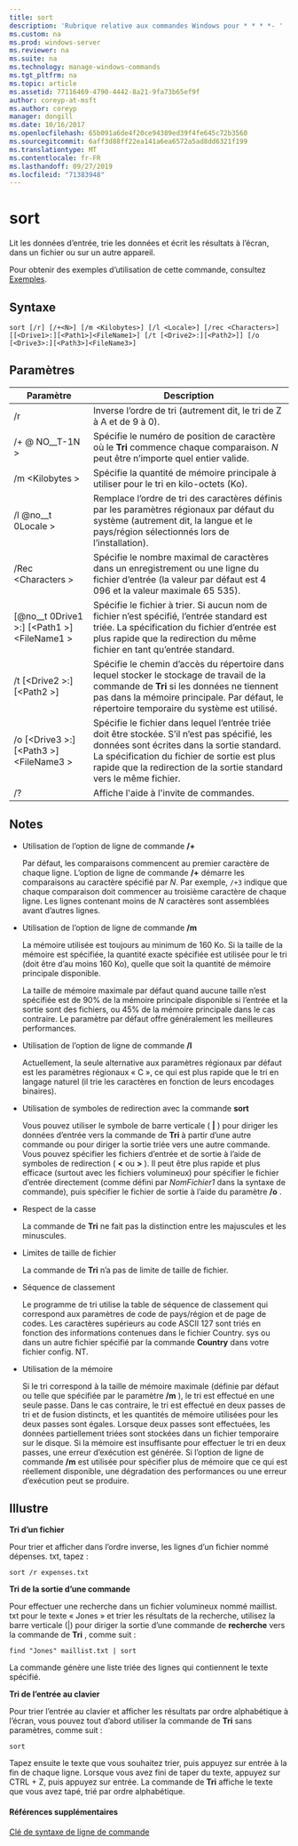 ```yaml
---
title: sort
description: 'Rubrique relative aux commandes Windows pour * * * *- '
ms.custom: na
ms.prod: windows-server
ms.reviewer: na
ms.suite: na
ms.technology: manage-windows-commands
ms.tgt_pltfrm: na
ms.topic: article
ms.assetid: 77116469-4790-4442-8a21-9fa73b65ef9f
author: coreyp-at-msft
ms.author: coreyp
manager: dongill
ms.date: 10/16/2017
ms.openlocfilehash: 65b091a6de4f20ce94389ed39f4fe645c72b3560
ms.sourcegitcommit: 6aff3d88ff22ea141a6ea6572a5ad8dd6321f199
ms.translationtype: MT
ms.contentlocale: fr-FR
ms.lasthandoff: 09/27/2019
ms.locfileid: "71383948"
---
```

# <a name="sort"></a>sort



Lit les données d’entrée, trie les données et écrit les résultats à l’écran, dans un fichier ou sur un autre appareil.

Pour obtenir des exemples d’utilisation de cette commande, consultez [Exemples](#BKMK_examples).

## <a name="syntax"></a>Syntaxe

```
sort [/r] [/+<N>] [/m <Kilobytes>] [/l <Locale>] [/rec <Characters>] [[<Drive1>:][<Path1>]<FileName1>] [/t [<Drive2>:][<Path2>]] [/o [<Drive3>:][<Path3>]<FileName3>]
```

## <a name="parameters"></a>Paramètres

|Paramètre|Description|
|---------|-----------|
|/r|Inverse l’ordre de tri (autrement dit, le tri de Z à A et de 9 à 0).|
|/+ @ NO__T-1N >|Spécifie le numéro de position de caractère où le **Tri** commence chaque comparaison. *N* peut être n’importe quel entier valide.|
|/m \<Kilobytes >|Spécifie la quantité de mémoire principale à utiliser pour le tri en kilo-octets (Ko).|
|/l @no__t 0Locale >|Remplace l’ordre de tri des caractères définis par les paramètres régionaux par défaut du système (autrement dit, la langue et le pays/région sélectionnés lors de l’installation).|
|/Rec \<Characters >|Spécifie le nombre maximal de caractères dans un enregistrement ou une ligne du fichier d’entrée (la valeur par défaut est 4 096 et la valeur maximale 65 535).|
|[@no__t 0Drive1 >:] [\<Path1 >] \<FileName1 >|Spécifie le fichier à trier. Si aucun nom de fichier n’est spécifié, l’entrée standard est triée. La spécification du fichier d’entrée est plus rapide que la redirection du même fichier en tant qu’entrée standard.|
|/t [\<Drive2 >:] [\<Path2 >]|Spécifie le chemin d’accès du répertoire dans lequel stocker le stockage de travail de la commande de **Tri** si les données ne tiennent pas dans la mémoire principale. Par défaut, le répertoire temporaire du système est utilisé.|
|/o [\<Drive3 >:] [\<Path3 >] \<FileName3 >|Spécifie le fichier dans lequel l’entrée triée doit être stockée. S’il n’est pas spécifié, les données sont écrites dans la sortie standard. La spécification du fichier de sortie est plus rapide que la redirection de la sortie standard vers le même fichier.|
|/?|Affiche l'aide à l'invite de commandes.|

## <a name="remarks"></a>Notes

-   Utilisation de l’option de ligne de commande **/+**

    Par défaut, les comparaisons commencent au premier caractère de chaque ligne. L’option de ligne de commande **/+** démarre les comparaisons au caractère spécifié par *N*. Par exemple, `/+3` indique que chaque comparaison doit commencer au troisième caractère de chaque ligne. Les lignes contenant moins de *N* caractères sont assemblées avant d’autres lignes.
-   Utilisation de l’option de ligne de commande **/m**

    La mémoire utilisée est toujours au minimum de 160 Ko. Si la taille de la mémoire est spécifiée, la quantité exacte spécifiée est utilisée pour le tri (doit être d’au moins 160 Ko), quelle que soit la quantité de mémoire principale disponible.

    La taille de mémoire maximale par défaut quand aucune taille n’est spécifiée est de 90% de la mémoire principale disponible si l’entrée et la sortie sont des fichiers, ou 45% de la mémoire principale dans le cas contraire. Le paramètre par défaut offre généralement les meilleures performances.
-   Utilisation de l’option de ligne de commande **/l**

    Actuellement, la seule alternative aux paramètres régionaux par défaut est les paramètres régionaux « C », ce qui est plus rapide que le tri en langage naturel (il trie les caractères en fonction de leurs encodages binaires).
-   Utilisation de symboles de redirection avec la commande **sort**

    Vous pouvez utiliser le symbole de barre verticale ( **|** ) pour diriger les données d’entrée vers la commande de **Tri** à partir d’une autre commande ou pour diriger la sortie triée vers une autre commande. Vous pouvez spécifier les fichiers d’entrée et de sortie à l’aide de symboles de redirection ( **<** ou **>** ). Il peut être plus rapide et plus efficace (surtout avec les fichiers volumineux) pour spécifier le fichier d’entrée directement (comme défini par *NomFichier1* dans la syntaxe de commande), puis spécifier le fichier de sortie à l’aide du paramètre **/o** .
-   Respect de la casse

    La commande de **Tri** ne fait pas la distinction entre les majuscules et les minuscules.
-   Limites de taille de fichier

    La commande de **Tri** n’a pas de limite de taille de fichier.
-   Séquence de classement

    Le programme de tri utilise la table de séquence de classement qui correspond aux paramètres de code de pays/région et de page de codes. Les caractères supérieurs au code ASCII 127 sont triés en fonction des informations contenues dans le fichier Country. sys ou dans un autre fichier spécifié par la commande **Country** dans votre fichier config. NT.
-   Utilisation de la mémoire

    Si le tri correspond à la taille de mémoire maximale (définie par défaut ou telle que spécifiée par le paramètre **/m** ), le tri est effectué en une seule passe. Dans le cas contraire, le tri est effectué en deux passes de tri et de fusion distincts, et les quantités de mémoire utilisées pour les deux passes sont égales. Lorsque deux passes sont effectuées, les données partiellement triées sont stockées dans un fichier temporaire sur le disque. Si la mémoire est insuffisante pour effectuer le tri en deux passes, une erreur d’exécution est générée. Si l’option de ligne de commande **/m** est utilisée pour spécifier plus de mémoire que ce qui est réellement disponible, une dégradation des performances ou une erreur d’exécution peut se produire.

## <a name="BKMK_examples"></a>Illustre

**Tri d’un fichier**

Pour trier et afficher dans l’ordre inverse, les lignes d’un fichier nommé dépenses. txt, tapez :

`sort /r expenses.txt`

**Tri de la sortie d’une commande**

Pour effectuer une recherche dans un fichier volumineux nommé maillist. txt pour le texte « Jones » et trier les résultats de la recherche, utilisez la barre verticale (|) pour diriger la sortie d’une commande de **recherche** vers la commande de **Tri** , comme suit :

`find "Jones" maillist.txt | sort`

La commande génère une liste triée des lignes qui contiennent le texte spécifié.

**Tri de l’entrée au clavier**

Pour trier l’entrée au clavier et afficher les résultats par ordre alphabétique à l’écran, vous pouvez tout d’abord utiliser la commande de **Tri** sans paramètres, comme suit :

`sort`

Tapez ensuite le texte que vous souhaitez trier, puis appuyez sur entrée à la fin de chaque ligne. Lorsque vous avez fini de taper du texte, appuyez sur CTRL + Z, puis appuyez sur entrée. La commande de **Tri** affiche le texte que vous avez tapé, trié par ordre alphabétique.

#### <a name="additional-references"></a>Références supplémentaires

[Clé de syntaxe de ligne de commande](command-line-syntax-key.md)